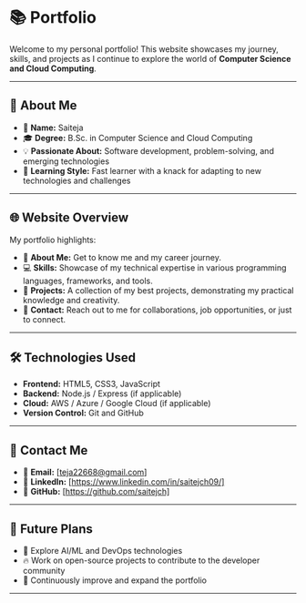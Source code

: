 # 📚 Portfolio

Welcome to my personal portfolio! This website showcases my journey, skills, and projects as I continue to explore the world of **Computer Science and Cloud Computing**.

---

## 🎯 About Me

- 👋 **Name:** Saiteja  
- 🎓 **Degree:** B.Sc. in Computer Science and Cloud Computing  
- 💡 **Passionate About:** Software development, problem-solving, and emerging technologies  
- 🚀 **Learning Style:** Fast learner with a knack for adapting to new technologies and challenges  

---

## 🌐 Website Overview

My portfolio highlights:

- 📝 **About Me:** Get to know me and my career journey.  
- 💻 **Skills:** Showcase of my technical expertise in various programming languages, frameworks, and tools.  
- 🚀 **Projects:** A collection of my best projects, demonstrating my practical knowledge and creativity.  
- 📩 **Contact:** Reach out to me for collaborations, job opportunities, or just to connect.

---

## 🛠️ Technologies Used

- **Frontend:** HTML5, CSS3, JavaScript  
- **Backend:** Node.js / Express (if applicable)  
- **Cloud:** AWS / Azure / Google Cloud (if applicable)  
- **Version Control:** Git and GitHub  

---

## 📧 Contact Me

- 📩 **Email:** [teja22668@gmail.com]  
- 🔗 **LinkedIn:** [https://www.linkedin.com/in/saitejch09/] 
- 🐙 **GitHub:** [https://github.com/saitejch]

---

## 🚧 Future Plans

- 🌟 Explore AI/ML and DevOps technologies  
- 🔥 Work on open-source projects to contribute to the developer community  
- 🎯 Continuously improve and expand the portfolio  

---
